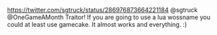 https://twitter.com/sgtruck/status/286976873664221184 @sgtruck @OneGameAMonth Traitor! If you are going to use a lua wossname you could at least use gamecake. It almost works and everything. :)